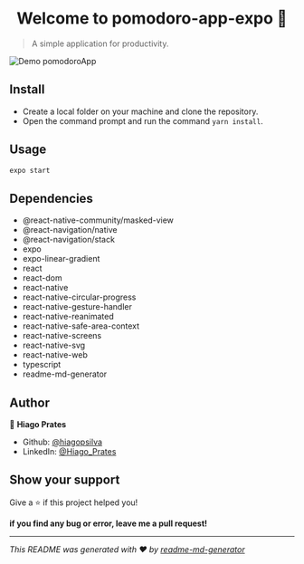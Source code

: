 <h1 align="center">Welcome to pomodoro-app-expo 👋</h1>
<p>
</p>

> A simple application for productivity.

<img src="https://user-images.githubusercontent.com/47197695/82746148-f28e7680-9d62-11ea-8ffc-2b581cbb66eb.gif" alt="Demo pomodoroApp" />

## Install

* Create a local folder on your machine and clone the repository.
* Open the command prompt and run the command ```yarn install```.

## Usage

```sh
expo start 
```
## Dependencies 
  * @react-native-community/masked-view
  * @react-navigation/native
  * @react-navigation/stack
  * expo
  * expo-linear-gradient
  * react
  * react-dom
  * react-native
  * react-native-circular-progress
  * react-native-gesture-handler
  * react-native-reanimated
  * react-native-safe-area-context
  * react-native-screens
  * react-native-svg
  * react-native-web
  * typescript
  * readme-md-generator
  
## Author

👤 **Hiago Prates**

* Github: [@hiagopsilva](https://github.com/hiagopsilva)
* LinkedIn: [@Hiago_Prates](https://www.linkedin.com/in/hiago-prates-04902b132/)

## Show your support

Give a ⭐️ if this project helped you!

**if you find any bug or error, leave me a pull request!**

***
_This README was generated with ❤️ by [readme-md-generator](https://github.com/kefranabg/readme-md-generator)_
